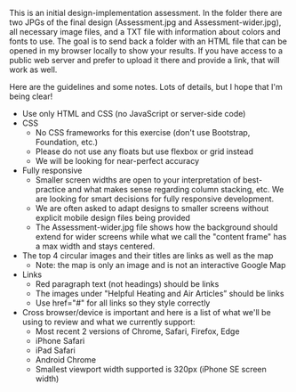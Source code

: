 This is an initial design-implementation assessment. In the folder there are two JPGs of the final design (Assessment.jpg and Assessment-wider.jpg),
all necessary image files, and a TXT file with information about colors and fonts to use.
The goal is to send back a folder with an HTML file that can be opened in my browser locally to show your results.
If you have access to a public web server and prefer to upload it there and provide a link, that will work as well.

Here are the guidelines and some notes. Lots of details, but I hope that I'm being clear!

- Use only HTML and CSS (no JavaScript or server-side code)
- CSS
  - No CSS frameworks for this exercise (don't use Bootstrap, Foundation, etc.)
  - Please do not use any floats but use flexbox or grid instead
  - We will be looking for near-perfect accuracy
- Fully responsive
  - Smaller screen widths are open to your interpretation of best-practice and what makes sense regarding column stacking, etc.
    We are looking for smart decisions for fully responsive development.
  - We are often asked to adapt designs to smaller screens without explicit mobile design files being provided
  - The Assessment-wider.jpg file shows how the background should extend for wider screens
    while what we call the "content frame" has a max width and stays centered.
- The top 4 circular images and their titles are links as well as the map
  - Note: the map is only an image and is not an interactive Google Map
- Links
  - Red paragraph text (not headings) should be links
  - The images under "Helpful Heating and Air Articles” should be links
  - Use href="#" for all links so they style correctly
- Cross browser/device is important and here is a list of what we'll be using to review and what we currently support:
  - Most recent 2 versions of Chrome, Safari, Firefox, Edge
  - iPhone Safari
  - iPad Safari
  - Android Chrome
  - Smallest viewport width supported is 320px (iPhone SE screen width)
